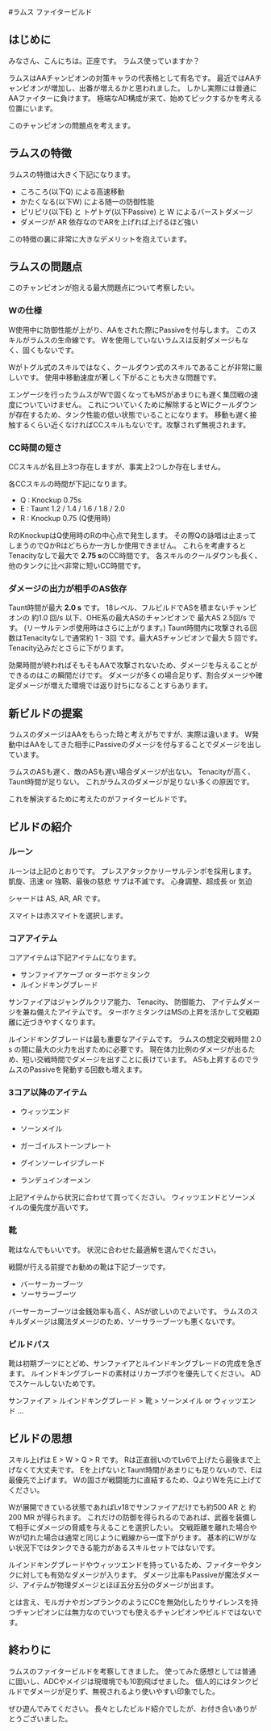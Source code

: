#ラムス ファイタービルド
## はじめに
みなさん、こんにちは。正座です。
ラムス使っていますか？

ラムスはAAチャンピオンの対策キャラの代表格として有名です。
最近ではAAチャンピオンが増加し、出番が増えるかと思われました。
しかし実際には普通にAAファイターに負けます。
極端なAD構成が来て、始めてピックするかを考える位置にいます。

このチャンピオンの問題点を考えます。

## ラムスの特徴
ラムスの特徴は大きく下記になります。

- ころころ(以下Q) による高速移動
- かたくなる(以下W) による随一の防御性能
- ピリピリ(以下E) と トゲトゲ(以下Passive) と W によるバーストダメージ
- ダメージが AR 依存なのでARを上げれば上げるほど強い

この特徴の裏に非常に大きなデメリットを抱えています。

## ラムスの問題点
このチャンピオンが抱える最大問題点について考察したい。

### Wの仕様
W使用中に防御性能が上がり、AAをされた際にPassiveを付与します。
このスキルがラムスの生命線です。
Wを使用していないラムスは反射ダメージもなく、固くもないです。

Wがトグル式のスキルではなく、クールダウン式のスキルであることが非常に厳しいです。
使用中移動速度が著しく下がることも大きな問題です。

エンゲージを行ったラムスがWで固くなってもMSがあまりにも遅く集団戦の速度についていけません。
これについていくために解除するとWにクールダウンが存在するため、タンク性能の低い状態でいることになります。
移動も遅く接触するくらい近くなければCCスキルもないです。攻撃されず無視されます。

### CC時間の短さ
CCスキルが名目上3つ存在しますが、事実上2つしか存在しません。

各CCスキルの時間が下記になります。
- Q : Knockup 0.75s
- E : Taunt 1.2 / 1.4 / 1.6 / 1.8 / 2.0
- R : Knockup 0.75 (Q使用時)

RのKnockupはQ使用時のRの中心点で発生します。
その際Qの詠唱は止まってしまうのでQかRはどちらか一方しか使用できません。
これらを考慮するとTenacityなしで最大で **2.75 s**のCC時間です。
各スキルのクールダウンも長く、他のタンクに比べ非常に短いCC時間です。

### ダメージの出力が相手のAS依存
Taunt時間が最大 **2.0 s** です。
18レベル、フルビルドでASを積まないチャンピオンの 約1.0 回/s 以下、OHE系の最大ASのチャンピオンで 最大AS 2.5回/s です。
(リーサルテンポ使用時はさらに上がります。)
Taunt時間内に攻撃される回数はTenacityなしで通常約 1 - 3回 です。最大ASチャンピオンで最大 5 回です。
Tenacity込みだとさらに下がります。

効果時間が終わればそもそもAAで攻撃されないため、ダメージを与えることができるのはこの瞬間だけです。
ダメージが多くの場合足りず、割合ダメージや確定ダメージが増えた環境では返り討ちになることすらあります。

## 新ビルドの提案
ラムスのダメージはAAをもらった時と考えがちですが、実際は違います。
W発動中はAAをしてきた相手にPassiveのダメージを付与することでダメージを出しています。

ラムスのASも遅く、敵のASも遅い場合ダメージが出ない。
Tenacityが高く、Taunt時間が足りない。
これがラムスのダメージが足りない多くの原因です。

これを解決するために考えたのがファイタービルドです。

## ビルドの紹介
### ルーン

ルーンは上記のとおりです。
プレスアタックかリーサルテンポを採用します。
凱旋、迅速 or 強靭、最後の慈悲
サブは不滅です。
心身調整、超成長 or 気迫

シャードは AS, AR, AR です。

スマイトは赤スマイトを選択します。

### コアアイテム
コアアイテムは下記アイテムになります。

- サンファイアケープ or ターボケミタンク
- ルインドキングブレード

サンファイアはジャングルクリア能力、 Tenacity、 防御能力、 アイテムダメージを兼ね備えたアイテムです。
ターボケミタンクはMSの上昇を活かして交戦距離に近づきやすくなります。

ルインドキングブレードは最も重要なアイテムです。
ラムスの想定交戦時間 2.0 s の間に最大の火力を出すために必要です。
現在体力比例のダメージが出るため、短い交戦時間でダメージを出すことに長けています。
ASも上昇するのでラムスのPassiveを発動する回数も増えます。

### 3コア以降のアイテム
- ウィッツエンド
- ソーンメイル

- ガーゴイルストーンプレート
- グインソーレイジブレード
- ランデュインオーメン

上記アイテムから状況に合わせて買ってください。
ウィッツエンドとソーンメイルの優先度が高いです。

### 靴
靴はなんでもいいです。
状況に合わせた最適解を選んでください。

戦闘が行える前提でお勧めの靴は下記ブーツです。
- バーサーカーブーツ
- ソーサラーブーツ

バーサーカーブーツは金銭効率も高く、ASが欲しいのでよいです。
ラムスのスキルダメージは魔法ダメージのため、ソーサラーブーツも悪くないです。

### ビルドパス
靴は初期ブーツにとどめ、サンファイアとルインドキングブレードの完成を急ぎます。
ルインドキングブレードの素材はリカーブボウを優先してください。
ADでスケールしないためです。

サンファイア > ルインドキングブレード > 靴 > ソーンメイル or ウィッツエンド ...

## ビルドの思想
スキル上げは E > W > Q > R です。
Rは正直弱いのでLv6で上げたら最後まで上げなくて大丈夫です。
Eを上げないとTaunt時間があまりにも足りないので、Eは最優先で上げます。
Wの固さが戦闘能力に直結するため、QよりWを先に上げてください。

Wが展開できている状態であればLv18でサンファイアだけでも約500 AR と 約200 MR が得られます。
これだけの防御を得られるのであれば、武器を装備して相手にダメージの脅威を与えることを選択したい。
交戦距離を離れた場合やWが切れた場合は通常と同じように戦線から一度下がります。
基本的にWがない状況下ではタンクできる能力があるスキルセットではないです。

ルインドキングブレードやウィッツエンドを持っているため、ファイターやタンクに対しても有効なダメージが入ります。
ダメージ比率もPassiveが魔法ダメージ、アイテムが物理ダメージとほぼ五分五分のダメージが出ます。

とは言え、モルガナやガンプランクのようにCCを無効化したりサイレンスを持つチャンピオンには無力なのでいつでも使えるチャンピオンやビルドではないです。

## 終わりに
ラムスのファイタービルドを考察してきました。
使ってみた感想としては普通に固いし、ADCやメイジは現環境でも10割飛ばせました。
個人的にはタンクビルドでダメージが足りず、無視されるより使いやすい印象でした。

ぜひ遊んでみてください。
長々としたビルド紹介でしたが、お付き合いありがとうございました。
